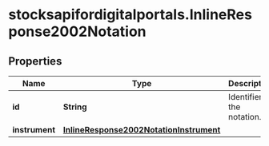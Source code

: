 # stocksapifordigitalportals.InlineResponse2002Notation

## Properties

Name | Type | Description | Notes
------------ | ------------- | ------------- | -------------
**id** | **String** | Identifier of the notation. | [optional] 
**instrument** | [**InlineResponse2002NotationInstrument**](InlineResponse2002NotationInstrument.md) |  | [optional] 



